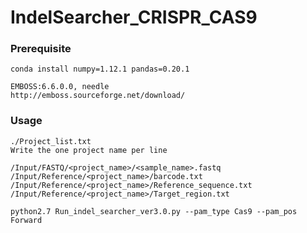 # IndelSearcher_CRISPR_CAS9

### Prerequisite ###
    conda install numpy=1.12.1 pandas=0.20.1
    
    EMBOSS:6.6.0.0, needle
    http://emboss.sourceforge.net/download/
    

### Usage ###

    ./Project_list.txt
    Write the one project name per line
    
    /Input/FASTQ/<project_name>/<sample_name>.fastq
    /Input/Reference/<project_name>/barcode.txt
    /Input/Reference/<project_name>/Reference_sequence.txt
    /Input/Reference/<project_name>/Target_region.txt
    
    python2.7 Run_indel_searcher_ver3.0.py --pam_type Cas9 --pam_pos Forward
